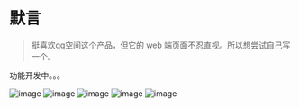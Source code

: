 # 默言

> 挺喜欢qq空间这个产品，但它的 web 端页面不忍直视。所以想尝试自己写一个。

功能开发中。。。

![image](https://user-images.githubusercontent.com/51857421/183032485-01e91d28-28d8-4d21-ae52-5d5431283dcb.png)
![image](https://user-images.githubusercontent.com/51857421/183034618-a95a0792-a6bb-4dd7-a54a-11e4e4f06925.png)
![image](https://user-images.githubusercontent.com/51857421/183034722-77fd47f7-6c7e-4bab-9408-3536328283df.png)
![image](https://user-images.githubusercontent.com/51857421/183035186-53346b0c-ad3f-42fd-a443-bbb27b3c718d.png)
![image](https://user-images.githubusercontent.com/51857421/183049384-ab91eca7-3585-46cb-b638-580bdd1b77cb.png)
